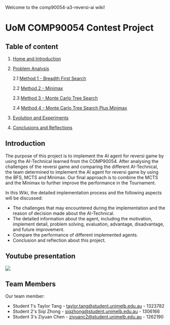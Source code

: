 Welcome to the comp90054-a3-reversi-ai wiki!

# UoM COMP90054 Contest Project

## Table of content
1. [Home and Introduction]()
2. [Problem Analysis](Problem-Analysis)

    2.1 [Method 1 - Breadth First Search](https://github.com/COMP90054-2022S2/comp90054-a3-reversi-ai/wiki/2.1-Method-1---Breadth-First-Search)

    2.2 [Method 2 - Minimax](https://github.com/COMP90054-2022S2/comp90054-a3-reversi-ai/wiki/2.2-AI-Method-2---Minimax)

    2.3 [Method 3 - Monte Carlo Tree Search](https://github.com/COMP90054-2022S2/comp90054-a3-reversi-ai/wiki/2.3-Method-3---Monte-Carlo-Tree-Search)

    2.4 [Method 4 - Monte Carlo Tree Search Plus Minimax](https://github.com/COMP90054-2022S2/comp90054-a3-reversi-ai/wiki/2.4-Method-4---Monte-Carlo-Tree-Search-Plus-Minimax)
3. [Evolution and Experiments](https://github.com/COMP90054-2022S2/comp90054-a3-reversi-ai/wiki/3.-Evolution)
4. [Conclusions and Reflections](https://github.com/COMP90054-2022S2/comp90054-a3-reversi-ai/wiki/4.-Conclusions-and-Reflections)

## Introduction
The purpose of this project is to implement the AI agent for reversi game by using the AI-Technical learned from the COMP90054. After analysing the challenges of the reversi game and comparing the different AI-Technical, the team determined to implement the AI agent for reversi game by using the BFS, MCTS and Minimax. Our final approach is to combine the MCTS and the Minimax to further improve the performance in the Tournament.

In this Wiki, the detailed implementation process and the following aspects will be discussed:
- The challenges that may encountered during the implementation and the reason of decision made about the AI-Technical.
- The detailed information about the agent, including the motivation, implement detail, problem solving, evaluation, advantage, disadvantage, and future improvement.
- Compare the performance of different implemented agents.
- Conclusion and reflection about this project.

## Youtube presentation


[![](https://github.com/COMP90054-2022S2/comp90054-a3-reversi-ai/blob/Wiki/wiki-template/images/video_cover_page.png)](https://youtu.be/4B0l5Tt9rnE)

## Team Members

Our team member:

* Student 1's Taylor Tang - taylor.tang@student.unimelb.edu.au - 1323782
* Student 2's Siqi Zhong - siqzhong@student.unimelb.edu.au - 1306166
* Student 3's Ziyuan Chen - ziyuanc2@student.unimelb.edu.au - 1262190
